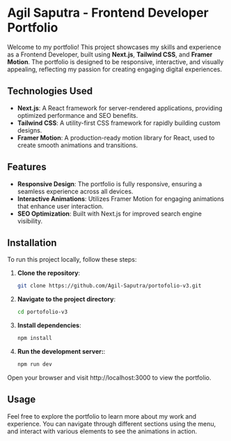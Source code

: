 # Agil Saputra - Frontend Developer Portfolio

Welcome to my portfolio! This project showcases my skills and experience as a Frontend Developer, built using **Next.js**, **Tailwind CSS**, and **Framer Motion**. The portfolio is designed to be responsive, interactive, and visually appealing, reflecting my passion for creating engaging digital experiences.

## Technologies Used

- **Next.js**: A React framework for server-rendered applications, providing optimized performance and SEO benefits.
- **Tailwind CSS**: A utility-first CSS framework for rapidly building custom designs.
- **Framer Motion**: A production-ready motion library for React, used to create smooth animations and transitions.

## Features

- **Responsive Design**: The portfolio is fully responsive, ensuring a seamless experience across all devices.
- **Interactive Animations**: Utilizes Framer Motion for engaging animations that enhance user interaction.
- **SEO Optimization**: Built with Next.js for improved search engine visibility.
  

## Installation

To run this project locally, follow these steps:

1. **Clone the repository**:
   ```bash
   git clone https://github.com/Agil-Saputra/portofolio-v3.git
2. **Navigate to the project directory**:
   ```bash
   cd portofolio-v3
3. **Install dependencies**:
   ```bash
   npm install
4. **Run the development server:**:
   ```bash
   npm run dev
Open your browser and visit http://localhost:3000 to view the portfolio.


## Usage
Feel free to explore the portfolio to learn more about my work and experience. You can navigate through different sections using the menu, and interact with various elements to see the animations in action.
   
